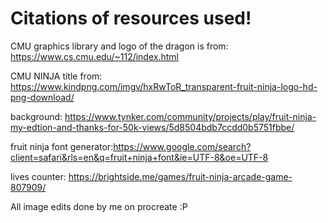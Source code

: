 <h1>Citations of resources used!</h1>

CMU graphics library and logo of the dragon is from: https://www.cs.cmu.edu/~112/index.html 

CMU NINJA title from: https://www.kindpng.com/imgv/hxRwToR_transparent-fruit-ninja-logo-hd-png-download/

background: https://www.tynker.com/community/projects/play/fruit-ninja-my-edtion-and-thanks-for-50k-views/5d8504bdb7ccdd0b5751fbbe/

fruit ninja font generator:https://www.google.com/search?client=safari&rls=en&q=fruit+ninja+font&ie=UTF-8&oe=UTF-8 

lives counter: https://brightside.me/games/fruit-ninja-arcade-game-807909/

All image edits done by me on procreate :P
